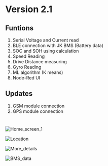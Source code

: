 # Version 2.1

## Funtions
1. Serial Voltage and Current read
2. BLE connection with JK BMS (Battery data)
3. SOC and SOH using calculation
4. Speed Reading
5. Drive Distance measuring
6. Gyro Reading
7. ML algorithm (K means)
8. Node-Red UI

## Updates
1. GSM module connection
2. GPS module connection

#

![Home_screen_1](https://github.com/AD-Codex/E_Wheeler_UI_2023/assets/126350818/c3cd6987-c5fb-4941-8748-4726145d7f67)

![Location](https://github.com/AD-Codex/E_Wheeler_UI_2023/assets/126350818/6894dd88-84e6-4c43-98d0-3ec9bfd47260)

![More_details](https://github.com/AD-Codex/E_Wheeler_UI_2023/assets/126350818/d17af0f2-a13a-4d72-9beb-6455957dda6d)

![BMS_data](https://github.com/AD-Codex/E_Wheeler_UI_2023/assets/126350818/bcfaa05a-ae5f-4dd1-9120-1ffa89c7d4b6)
